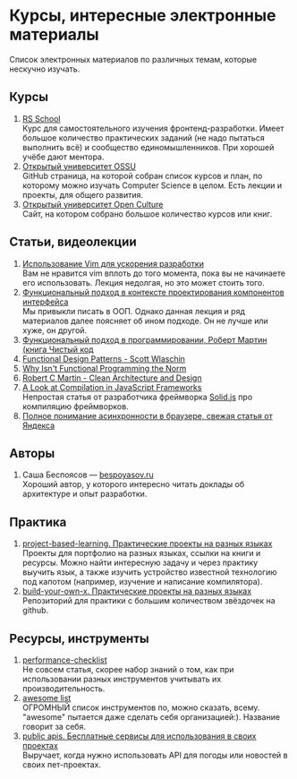 # Курсы, интересные электронные материалы

Список электронных материалов по различных темам, которые нескучно изучать.

## Курсы
1. [RS School](https://rs.school/)  
Курс для самостоятельного изучения фронтенд-разработки. Имеет большое количество практических заданий (не надо пытаться выполнить всё) и сообщество единомышленников. При хорошей учёбе дают ментора.
2. [Открытый университет OSSU](https://github.com/ossu/computer-science)  
GitHub страница, на которой собран список курсов и план, по которому можно изучать Computer Science в целом. Есть лекции и проекты, для общего развития.
3. [Открытый университет Open Culture](https://www.openculture.com/)  
Сайт, на котором собрано большое количество курсов или книг.

## Статьи, видеолекции
1. [Использование Vim для ускорения разработки](https://www.youtube.com/watch?v=2-JRjASP75E)  
Вам не нравится vim вплоть до того момента, пока вы не начинаете его использовать. Лекция недолгая, но это может стоить того.
2. [Функциональный подход в контексте проектирования компонентов интерфейса](https://www.freecodecamp.org/news/the-revolution-of-pure-views-aed339db7da4/)  
Мы привыкли писать в ООП. Однако данная лекция и ряд материалов далее поясняет об ином подходе. Он не лучше или хуже, он другой.
3. [Функциональный подход в программировании, Роберт Мартин (книга Чистый код](https://www.youtube.com/watch?v=7Zlp9rKHGD4)
4. [Functional Design Patterns - Scott Wlaschin](https://www.youtube.com/watch?v=srQt1NAHYC0)
5. [Why Isn't Functional Programming the Norm](https://www.youtube.com/watch?v=QyJZzq0v7Z4)
6. [Robert C Martin - Clean Architecture and Design](https://www.youtube.com/watch?v=Nsjsiz2A9mg)
7. [A Look at Compilation in JavaScript Frameworks](https://dev.to/this-is-learning/a-look-at-compilation-in-javascript-frameworks-3caj)  
Непростая статья от разработчика фреймворка [Solid.js](https://www.solidjs.com/) про компиляцию фреймворков.
8. [Полное понимание асинхронности в браузере, свежая статья от Яндекса](https://habr.com/ru/companies/yandex/articles/718084/)

## Авторы
1. Саша Беспоясов — [bespoyasov.ru](https://bespoyasov.ru/)  
Хороший автор, у которого интересно читать доклады об архитектуре и опыт разработки.

## Практика
1. [project-based-learning. Практические проекты на разных языках](https://github.com/practical-tutorials/project-based-learning)  
Проекты для портфолио на разных языках, ссылки на книги и ресурсы. Можно найти интересную задачу и через практику выучить язык, а также изучить устройство известной технологию под капотом (например, изучение и написание компилятора).
2. [build-your-own-x. Практические проекты на разных языках](https://github.com/codecrafters-io/build-your-own-x)  
Репозиторий для практики с большим количеством звёздочек на github.

## Ресурсы, инструменты
1. [performance-checklist](https://github.com/thedaviddias/Front-End-Performance-Checklist)  
Не совсем статья, скорее набор знаний о том, как при использовании разных инструментов учитывать их производительность.
2. [awesome list](https://github.com/sindresorhus/awesome)  
ОГРОМНЫЙ список инструментов по, можно сказать, всему. "awesome" пытается даже сделать себя организацией:). Название говорит за себя.
3. [public apis. Бесплатные сервисы для использования в своих проектах](https://github.com/public-apis/public-apis)  
Выручает, когда нужно использовать API для погоды или новостей в своих пет-проектах.
